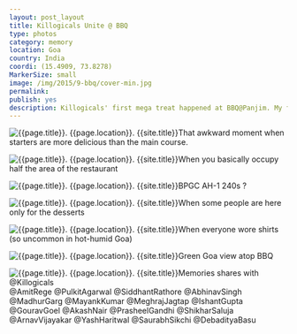 ```yaml
---
layout: post_layout
title: Killogicals Unite @ BBQ
type: photos
category: memory
location: Goa
country: India
coordi: (15.4909, 73.8278)
MarkerSize: small
image: /img/2015/9-bbq/cover-min.jpg
permalink:
publish: yes
description: Killogicals' first mega treat happened at BBQ@Panjim. My first BBQ experience, for which I starved myself for over 24hrs :P
---
```

<!-- http://compressjpeg.com -->
<!-- http://compressimage.toolur.com/ 1024, 400-->
<p class="center"><img src="{{site.baseurl}}/img/2015/9-bbq/cover.jpg" alt="{{page.title}}. {{page.location}}. {{site.title}}" title="{{page.title}}">That awkward moment when starters are more delicious than the main course.</p>

<p class="center"><img src="{{site.baseurl}}/img/2015/9-bbq/1.jpg" alt="{{page.title}}. {{page.location}}. {{site.title}}" title="{{page.title}}">When you basically occupy half the area of the restaurant</p>

<p class="center"><img src="{{site.baseurl}}/img/2015/9-bbq/2.jpg" alt="{{page.title}}. {{page.location}}. {{site.title}}" title="{{page.title}}">BPGC AH-1 240s ?</p>

<!-- <p class="center"><img src="{{site.baseurl}}/img/2015/9-bbq/3.jpg" alt="{{page.title}}. {{page.location}}. {{site.title}}" title="{{page.title}}">The "Trek" through the green covers</p> -->

<p class="center"><img src="{{site.baseurl}}/img/2015/9-bbq/4.jpg" alt="{{page.title}}. {{page.location}}. {{site.title}}" title="{{page.title}}">When some people are here only for the desserts</p>

<p class="center"><img src="{{site.baseurl}}/img/2015/9-bbq/5.jpg" alt="{{page.title}}. {{page.location}}. {{site.title}}" title="{{page.title}}">When everyone wore shirts (so uncommon in hot-humid Goa)</p>


<p class="center"><img src="{{site.baseurl}}/img/2015/9-bbq/6.jpg" alt="{{page.title}}. {{page.location}}. {{site.title}}" title="{{page.title}}">Green Goa view atop BBQ</p>

<p class="center"><img src="{{site.baseurl}}/img/2015/9-bbq/7.jpg" alt="{{page.title}}. {{page.location}}. {{site.title}}" title="{{page.title}}">Memories shares with @Killogicals <br>@AmitRege @PulkitAgarwal @SiddhantRathore @AbhinavSingh @MadhurGarg @MayankKumar @MeghrajJagtap @IshantGupta @GouravGoel @AkashNair @PrasheelGandhi @ShikharSaluja @ArnavVijayakar @YashHaritwal @SaurabhSikchi @DebadityaBasu</p>
